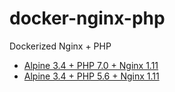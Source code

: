 # docker-nginx-php
Dockerized Nginx + PHP

- [Alpine 3.4 + PHP 7.0 + Nginx 1.11](/php7-nginx)
- [Alpine 3.4 + PHP 5.6 + Nginx 1.11](/php56-nginx)
